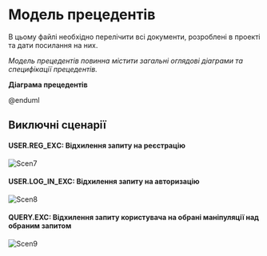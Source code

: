 # Модель прецедентів

В цьому файлі необхідно перелічити всі документи, розроблені в проекті та дати посилання на них.

*Модель прецедентів повинна містити загальні оглядові діаграми та специфікації прецедентів.*

**Діаграма прецедентів**


@enduml

## Виключні сценарії

#### USER.REG_EXС: Відхилення запиту на реєстрацію

![Scen7](http://www.plantuml.com/plantuml/png/ZLB5GKKn4BodYjH1gg41_8QxkpjKyDsjXPcEc2J0z-S-bjsrOLl32xhSGftRtE4kYiZpSCtO_srvPNPfPU1znk8TUPI5kxF-XWuV_4EBbrP25Tu5gIq13lZ0HsV-dBwZ2ofe8xyshFafeiWeYhB5om5jDm0SvE16SfSAt8hmZjXDlvQWqvIFo9bKfD4LhgxKPnOzlIY5FdILioMjZWIqjkE0wjhub_ke3_n5JJwzeB7hi-GdrUB26PEXx6QmC1-1NqURkxoRdWuzRatBDhqhWtRJEpGSw15v57stU1GZ5VtQUIUAwXDNEJW-ymlE_000)

#### USER.LOG_IN_EXC: Відхилення запиту на авторизацію

![Scen8](http://www.plantuml.com/plantuml/png/fPB5MKKn58JtgUBKmQs61l0TxkxkKC6xxjB2J4T4S8UNLVGV-I9sJE42BUUGSvuBN4G8dwjJIfx7-CJWsCIhzO3W03bAj6Yuo2E1Zv0B3e8CFbTumXrFFV7l7Hi9QlXJRqctIFIp1A5-CiTTGulXQ_29z-hYwpTMF4IBM6CNk2Neq9htUgD5ZKhJ6WtO5QxRMwsuKouZVtLgdAApZ4NHU_wNETGlYbAlGzrmmJ9gMy-N_j1nhdzthqlwkl6F9ayDqBJFDMSpjDGZrAOrntxz2OP7FFK0)

#### QUERY.EXC: Відхилення запиту користувача на обрані маніпуляції над обраним запитом

![Scen9](http://www.plantuml.com/plantuml/png/lPB5cTqm58Ntha9rnDMaWV0kP0WECsC5XaTcj_2VZkQJFSoiZV0UqZNT-COMZJmo-GeKaXBhxpV7d8xFNzv--d9k_yQmIynGFXabiLOC4s9QCWM6cjZGaCWZfjQQeUeNj0efDQy_MjDwzv3XkQTaLEUGQAXSvqJZOQ-FaKNxTb7DdW9vjbhX1ItkkMSNAvR8D4zgrTYAcX653K6UNIcmShiuPix1ARm9qEAHqZ0awujQ6bAjCRGkA1bHKslUw7_tgZ7zhNwJdRizpzNbyxJid7jyi7Dpa3UQe9NtIXREntrxArnqiavCoaYU_lLUKeki5IgRlzOqvrxeyFSVNES8)


